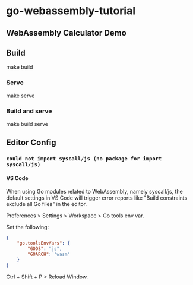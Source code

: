 # go-webassembly-tutorial

## WebAssembly Calculator Demo

## Build

make build

### Serve

make serve

### Build and serve

make build serve

## Editor Config

### `could not import syscall/js (no package for import syscall/js)`

#### VS Code

When using Go modules related to WebAssembly, namely syscall/js, the default settings in VS Code will trigger error reports like "Build constraints exclude all Go files" in the editor.

Preferences > Settings > Workspace > Go tools env var.

Set the following:

```json
{
    "go.toolsEnvVars": {
        "GOOS": "js",
        "GOARCH": "wasm"
    }
}
```

Ctrl + Shift + P > Reload Window.
